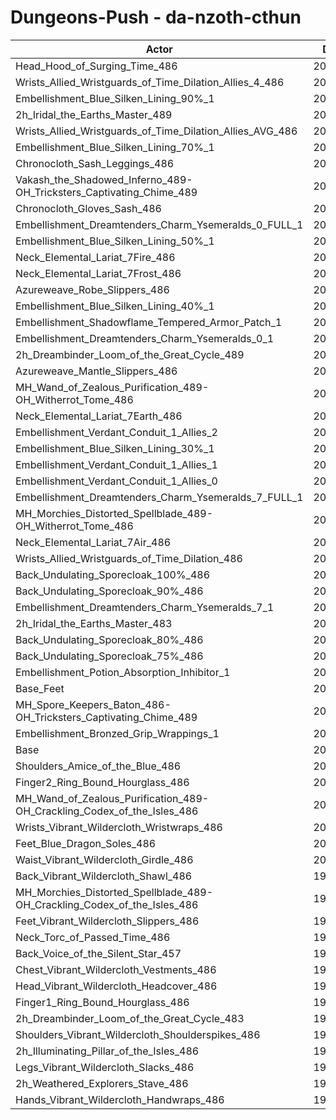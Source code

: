 # Dungeons-Push - da-nzoth-cthun
| Actor | DPS | Increase |
|---|:---:|:---:|
|Head_Hood_of_Surging_Time_486|204268|1.94%|
|Wrists_Allied_Wristguards_of_Time_Dilation_Allies_4_486|203363|1.49%|
|Embellishment_Blue_Silken_Lining_90%_1|203351|1.48%|
|2h_Iridal_the_Earths_Master_489|203206|1.41%|
|Wrists_Allied_Wristguards_of_Time_Dilation_Allies_AVG_486|202842|1.23%|
|Embellishment_Blue_Silken_Lining_70%_1|202693|1.16%|
|Chronocloth_Sash_Leggings_486|202591|1.11%|
|Vakash_the_Shadowed_Inferno_489-OH_Tricksters_Captivating_Chime_489|202341|0.98%|
|Chronocloth_Gloves_Sash_486|202259|0.94%|
|Embellishment_Dreamtenders_Charm_Ysemeralds_0_FULL_1|202040|0.83%|
|Embellishment_Blue_Silken_Lining_50%_1|202002|0.81%|
|Neck_Elemental_Lariat_7Fire_486|201890|0.76%|
|Neck_Elemental_Lariat_7Frost_486|201887|0.75%|
|Azureweave_Robe_Slippers_486|201861|0.74%|
|Embellishment_Blue_Silken_Lining_40%_1|201694|0.66%|
|Embellishment_Shadowflame_Tempered_Armor_Patch_1|201643|0.63%|
|Embellishment_Dreamtenders_Charm_Ysemeralds_0_1|201604|0.61%|
|2h_Dreambinder_Loom_of_the_Great_Cycle_489|201573|0.60%|
|Azureweave_Mantle_Slippers_486|201559|0.59%|
|MH_Wand_of_Zealous_Purification_489-OH_Witherrot_Tome_486|201457|0.54%|
|Neck_Elemental_Lariat_7Earth_486|201416|0.52%|
|Embellishment_Verdant_Conduit_1_Allies_2|201376|0.50%|
|Embellishment_Blue_Silken_Lining_30%_1|201369|0.50%|
|Embellishment_Verdant_Conduit_1_Allies_1|201358|0.49%|
|Embellishment_Verdant_Conduit_1_Allies_0|201332|0.48%|
|Embellishment_Dreamtenders_Charm_Ysemeralds_7_FULL_1|201253|0.44%|
|MH_Morchies_Distorted_Spellblade_489-OH_Witherrot_Tome_486|201221|0.42%|
|Neck_Elemental_Lariat_7Air_486|201197|0.41%|
|Wrists_Allied_Wristguards_of_Time_Dilation_486|201097|0.36%|
|Back_Undulating_Sporecloak_100%_486|200972|0.30%|
|Back_Undulating_Sporecloak_90%_486|200938|0.28%|
|Embellishment_Dreamtenders_Charm_Ysemeralds_7_1|200903|0.26%|
|2h_Iridal_the_Earths_Master_483|200892|0.26%|
|Back_Undulating_Sporecloak_80%_486|200869|0.25%|
|Back_Undulating_Sporecloak_75%_486|200843|0.23%|
|Embellishment_Potion_Absorption_Inhibitor_1|200720|0.17%|
|Base_Feet|200593|0.11%|
|MH_Spore_Keepers_Baton_486-OH_Tricksters_Captivating_Chime_489|200504|0.06%|
|Embellishment_Bronzed_Grip_Wrappings_1|200400|0.01%|
|Base|200376|0.00%|
|Shoulders_Amice_of_the_Blue_486|200235|-0.07%|
|Finger2_Ring_Bound_Hourglass_486|200203|-0.09%|
|MH_Wand_of_Zealous_Purification_489-OH_Crackling_Codex_of_the_Isles_486|200188|-0.09%|
|Wrists_Vibrant_Wildercloth_Wristwraps_486|200157|-0.11%|
|Feet_Blue_Dragon_Soles_486|200149|-0.11%|
|Waist_Vibrant_Wildercloth_Girdle_486|200048|-0.16%|
|Back_Vibrant_Wildercloth_Shawl_486|199979|-0.20%|
|MH_Morchies_Distorted_Spellblade_489-OH_Crackling_Codex_of_the_Isles_486|199929|-0.22%|
|Feet_Vibrant_Wildercloth_Slippers_486|199842|-0.27%|
|Neck_Torc_of_Passed_Time_486|199785|-0.29%|
|Back_Voice_of_the_Silent_Star_457|199729|-0.32%|
|Chest_Vibrant_Wildercloth_Vestments_486|199676|-0.35%|
|Head_Vibrant_Wildercloth_Headcover_486|199651|-0.36%|
|Finger1_Ring_Bound_Hourglass_486|199529|-0.42%|
|2h_Dreambinder_Loom_of_the_Great_Cycle_483|199426|-0.47%|
|Shoulders_Vibrant_Wildercloth_Shoulderspikes_486|199354|-0.51%|
|2h_Illuminating_Pillar_of_the_Isles_486|199301|-0.54%|
|Legs_Vibrant_Wildercloth_Slacks_486|199212|-0.58%|
|2h_Weathered_Explorers_Stave_486|199072|-0.65%|
|Hands_Vibrant_Wildercloth_Handwraps_486|198963|-0.71%|
